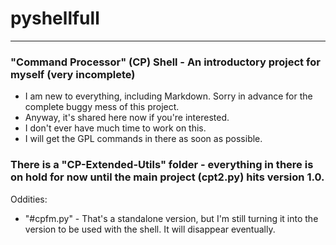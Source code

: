 # pyshellfull
----
### "Command Processor" (CP) Shell - An introductory project for myself (very incomplete)
- I am new to everything, including Markdown. Sorry in advance for the complete buggy mess of this project.
- Anyway, it's shared here now if you're interested.
- I don't ever have much time to work on this.
- I will get the GPL commands in there as soon as possible.

### There is a "CP-Extended-Utils" folder - everything in there is on hold for now until the main project (cpt2.py) hits version 1.0.
Oddities:
- "#cpfm.py" - That's a standalone version, but I'm still turning it into the version to be used with the shell. It will disappear eventually.
